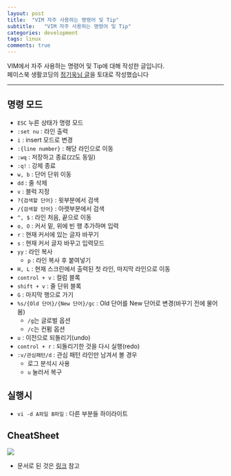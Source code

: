 ```yaml
---
layout: post
title:  "VIM 자주 사용하는 명령어 및 Tip"
subtitle:   "VIM 자주 사용하는 명령어 및 Tip"
categories: development
tags: linux
comments: true
---
```


VIM에서 자주 사용하는 명령어 및 Tip에 대해 작성한 글입니다.   
페이스북 생활코딩의 [정기욱님 글](https://www.facebook.com/groups/codingeverybody/permalink/2225715944135596/)을 토대로 작성했습니다

---

## 명령 모드
- ```ESC``` 누른 상태가 명령 모드
- ```:set nu``` : 라인 출력
- ```i``` : insert 모드로 변경
- ```:{line number}``` : 해당 라인으로 이동
- ```:wq``` : 저장하고 종료(```ZZ```도 동일)
- ```:q!``` : 강제 종료
- ```w, b``` : 단어 단위 이동
- ```dd``` : 줄 삭제
- ```v``` : 블럭 지정
- ```?{검색할 단어}``` : 윗부분에서 검색
- ```/{검색할 단어}``` : 아랫부분에서 검색
- ```^, $``` : 라인 처음, 끝으로 이동
- ```o, O``` : 커서 밑, 위에 빈 행 추가하며 입력
- ```r``` : 현재 커서에 있는 글자 바꾸기
- ```s``` : 현재 커서 글자 바꾸고 입력모드
- ```yy``` : 라인 복사
	- ```p``` : 라인 복사 후 붙여넣기
- ```H, L``` : 현재 스크린에서 출력된 첫 라인, 마지막 라인으로 이동
- ```control + v``` : 컬럼 블록
- ```shift + v``` : 줄 단위 블록
- ```G``` : 마지막 행으로 가기
- ```%s/{Old 단어}/{New 단어}/gc``` : Old 단어를 New 단어로 변경(바꾸기 전에 물어봄)
	- ```/g```는 글로벌 옵션
	- ```/c```는 컨펌 옵션
- ```u``` : 이전으로 되돌리기(undo)
- ```control + r``` : 되돌리기한 것을 다시 실행(redo)
- ```:v/관심패턴/d``` : 관심 패턴 라인만 남겨서 볼 경우
	- 로그 분석시 사용
	- ```u``` 눌러서 복구 

## 실행시
- ```vi -d A파일 B파일``` : 다른 부분들 하이라이트


## CheatSheet
<img src="https://www.dropbox.com/s/ge1uujt76kw411o/%EC%8A%A4%ED%81%AC%EB%A6%B0%EC%83%B7%202018-07-20%2013.58.52.png?raw=1">

- 문서로 된 것은 [링크](https://vim.rtorr.com/lang/ko/) 참고